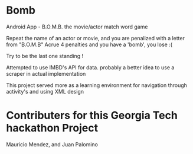 # Bomb
Android App - B.O.M.B. the movie/actor match word game

Repeat the name of an actor or movie, and you are penalized with a letter from "B.O.M.B"
Acrue 4 penalties and you have a 'bomb', you lose :(

Try to be the last one standing !

Attempted to use IMBD's API for data. probably a better idea to use a scraper in actual implementation

This project served more as a learning environment for navigation through activity's and using XML design

# Contributers for this Georgia Tech hackathon Project

Mauricio Mendez, and Juan Palomino
